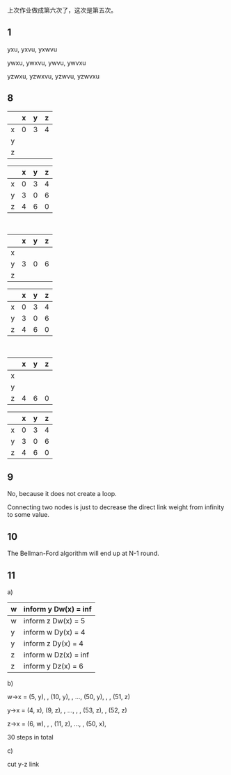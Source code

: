上次作业做成第六次了，这次是第五次。



## 1

yxu, yxvu, yxwvu

ywxu, ywxvu, ywvu, ywvxu

yzwxu, yzwxvu, yzwvu, yzwvxu



## 8

|      | x    | y    | z    |
| ---- | ---- | ---- | ---- |
| x    | 0    | 3    | 4    |
| y    |      |      |      |
| z    |      |      |      |

|      | x    | y    | z    |
| ---- | ---- | ---- | ---- |
| x    | 0    | 3    | 4    |
| y    | 3    | 0    | 6    |
| z    | 4    | 6    | 0    |

&nbsp;   

|      | x    | y    | z    |
| ---- | ---- | ---- | ---- |
| x    |      |      |      |
| y    | 3    | 0    | 6    |
| z    |      |      |      |

|      | x    | y    | z    |
| ---- | ---- | ---- | ---- |
| x    | 0    | 3    | 4    |
| y    | 3    | 0    | 6    |
| z    | 4    | 6    | 0    |

&nbsp;   

|      | x    | y    | z    |
| ---- | ---- | ---- | ---- |
| x    |      |      |      |
| y    |      |      |      |
| z    | 4    | 6    | 0    |

|      | x    | y    | z    |
| ---- | ---- | ---- | ---- |
| x    | 0    | 3    | 4    |
| y    | 3    | 0    | 6    |
| z    | 4    | 6    | 0    |



## 9

No, because it does not create a loop.

Connecting two nodes is just to decrease the direct link weight from infinity to some value.



## 10

The Bellman-Ford algorithm will end up at N-1 round.



## 11

a)

| w    | inform y Dw(x) = inf |
| ---- | -------------------- |
| w    | inform z Dw(x) = 5   |
| y    | inform w Dy(x) = 4   |
| y    | inform z Dy(x) = 4   |
| z    | inform w Dz(x) = inf |
| z    | inform y Dz(x) = 6   |

b)

w->x = (5, y),        , (10, y),        , ..., (50, y),        ,        , (51, z)

y->x = (4, x), (9, z),                  , ...,        ,        , (53, z),        , (52, z)

z->x = (6, w),        ,        , (11, z), ...,        , (50, x),

30 steps in total



c)

cut y-z link